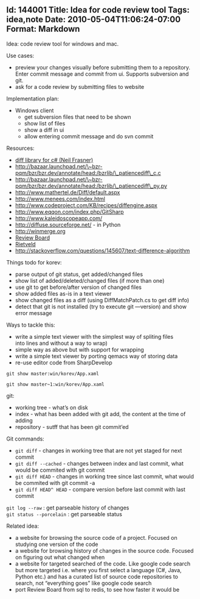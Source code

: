 Id: 144001
Title: Idea for code review tool
Tags: idea,note
Date: 2010-05-04T11:06:24-07:00
Format: Markdown
--------------
Idea: code review tool for windows and mac.

Use cases:

-   preview your changes visually before submitting them to a
    repository. Enter commit message and commit from ui. Supports
    subversion and git.
-   ask for a code review by submitting files to website

Implementation plan:

-   Windows client
    -   get subversion files that need to be shown
    -   show list of files
    -   show a diff in ui
    -   allow entering commit message and do svn commit

Resources:

-   [diff library for c\# (Neil
    Frasner)](http://code.google.com/p/google-diff-match-patch/)
-   http://bazaar.launchpad.net/\~bzr-pqm/bzr/bzr.dev/annotate/head:/bzrlib/\_patiencediff\_c.c
-   http://bazaar.launchpad.net/\~bzr-pqm/bzr/bzr.dev/annotate/head:/bzrlib/\_patiencediff\_py.py
-   http://www.mathertel.de/Diff/default.aspx
-   http://www.menees.com/index.html
-   http://www.codeproject.com/KB/recipes/diffengine.aspx
-   http://www.eqqon.com/index.php/GitSharp
-   http://www.kaleidoscopeapp.com/
-   http://diffuse.sourceforge.net/ - in Python
-   http://winmerge.org
-   [Review Board](http://www.reviewboard.org/)
-   [Rietveld](http://code.google.com/p/rietveld/)
-   http://stackoverflow.com/questions/145607/text-difference-algorithm

Things todo for korev:

-   parse output of git status, get added/changed files
-   show list of added/deleted/changed files (if more than one)
-   use git to get before/after version of changed files
-   show added files as-is in a text viewer
-   show changed files as a diff (using DiffMatchPatch.cs to get diff
    info)
-   detect that git is not installed (try to execute git —version) and
    show error message

Ways to tackle this:

-   write a simple text viewer with the simplest way of spliting files\
     into lines and without a way to wrap)
-   simple way as above but with support for wrapping
-   write a simple text viewer by porting qemacs way of storing data
-   re-use editor code from SharpDevelop

`git show master:win/korev/App.xaml`

`git show master~1:win/korev/App.xaml`

git:

-   working tree - what’s on disk
-   index - what has been added with git add, the content at the time of
    adding
-   repository - sutff that has been git commit’ed

Git commands:

-   `git diff` - changes in working tree that are not yet staged for
    next commit
-   `git diff --cached` - changes between index and last commit, what
    would be commited with git commit
-   `git diff HEAD` - changes in working tree since last commit, what
    would be commited with git commit -a
-   `git diff HEAD^ HEAD` - compare version before last commit with last
    commit

`git log --raw` : get parseable history of changes\
`git status --porcelain` : get parseable status

Related idea:

-   a website for browsing the source code of a project. Focused on
    studying one version of the code
-   a website for browsing history of changes in the source code.
    Focused on figuring out what changed when
-   a website for targeted searched of the code. Like google code search
    but more targeted i.e. where you first select a language (C\#, Java,
    Python etc.) and has a curated list of source code repositories to
    search, not “everything goes” like google code search
-   port Review Board from sql to redis, to see how faster it would be

